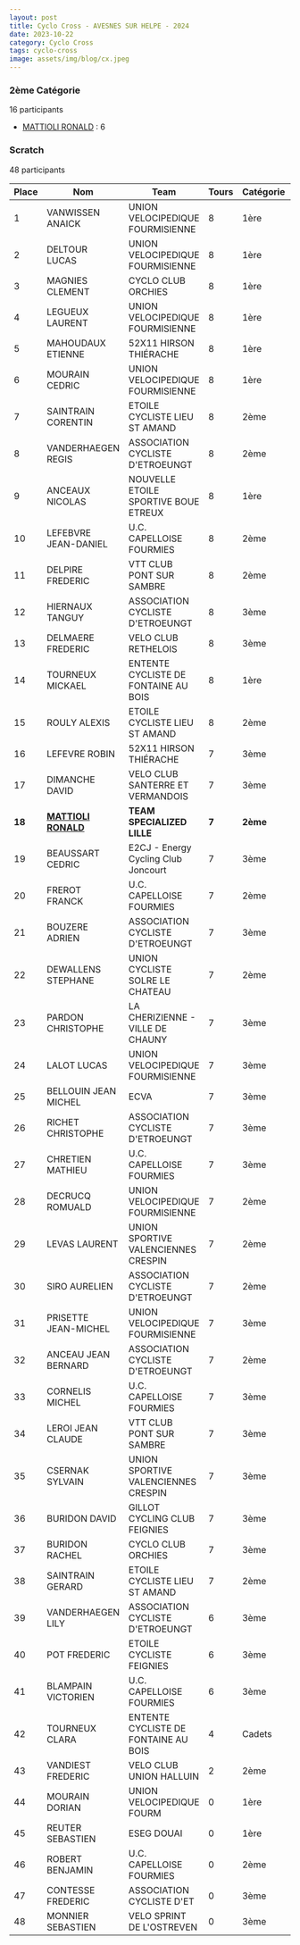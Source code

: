 ```yaml
---
layout: post
title: Cyclo Cross - AVESNES SUR HELPE - 2024
date: 2023-10-22
category: Cyclo Cross
tags: cyclo-cross
image: assets/img/blog/cx.jpeg
---
```


### 2ème Catégorie
16 participants
- [MATTIOLI RONALD](https://teamspecializedlille.github.io/works/mattiolironald) : 6

### Scratch
48 participants

| Place | Nom | Team | Tours | Catégorie | Temps |
|---|---|---|---|---|---|
| 1 | VANWISSEN ANAICK | UNION VELOCIPEDIQUE FOURMISIENNE | 8 | 1ère | 0:50:30 | 
| 2 | DELTOUR LUCAS | UNION VELOCIPEDIQUE FOURMISIENNE | 8 | 1ère | 0:50:43 | 
| 3 | MAGNIES CLEMENT | CYCLO CLUB ORCHIES | 8 | 1ère | 0:51:12 | 
| 4 | LEGUEUX LAURENT | UNION VELOCIPEDIQUE FOURMISIENNE | 8 | 1ère | 0:53:31 | 
| 5 | MAHOUDAUX ETIENNE | 52X11 HIRSON THIÉRACHE | 8 | 1ère | 0:53:42 | 
| 6 | MOURAIN CEDRIC | UNION VELOCIPEDIQUE FOURMISIENNE | 8 | 1ère | 0:54:25 | 
| 7 | SAINTRAIN CORENTIN | ETOILE CYCLISTE LIEU ST AMAND | 8 | 2ème | 0:54:52 | 
| 8 | VANDERHAEGEN REGIS | ASSOCIATION CYCLISTE D'ETROEUNGT | 8 | 2ème | 0:56:27 | 
| 9 | ANCEAUX NICOLAS | NOUVELLE ETOILE SPORTIVE BOUE ETREUX | 8 | 1ère | 0:56:29 | 
| 10 | LEFEBVRE JEAN-DANIEL | U.C. CAPELLOISE FOURMIES | 8 | 2ème | 0:56:38 | 
| 11 | DELPIRE FREDERIC | VTT  CLUB PONT SUR SAMBRE | 8 | 2ème | 0:56:44 | 
| 12 | HIERNAUX TANGUY | ASSOCIATION CYCLISTE D'ETROEUNGT | 8 | 3ème | 0:57:43 | 
| 13 | DELMAERE FREDERIC | VELO CLUB RETHELOIS | 8 | 3ème | 0:57:56 | 
| 14 | TOURNEUX MICKAEL | ENTENTE CYCLISTE DE FONTAINE AU BOIS | 8 | 1ère | 0:58:12 | 
| 15 | ROULY ALEXIS | ETOILE CYCLISTE LIEU ST AMAND | 8 | 2ème | 0:58:12 | 
| 16 | LEFEVRE ROBIN | 52X11 HIRSON THIÉRACHE | 7 | 3ème | 0:50:17 | 
| 17 | DIMANCHE DAVID | VELO CLUB SANTERRE ET VERMANDOIS | 7 | 3ème | 0:50:20 | 
| **18** | **[MATTIOLI RONALD](https://teamspecializedlille.github.io/works/mattiolironald)** | **TEAM SPECIALIZED LILLE** | **7** | **2ème** | **0:50:22** | 
| 19 | BEAUSSART CEDRIC | E2CJ - Energy Cycling Club Joncourt | 7 | 3ème | 0:50:27 | 
| 20 | FREROT FRANCK | U.C. CAPELLOISE FOURMIES | 7 | 2ème | 0:50:28 | 
| 21 | BOUZERE ADRIEN | ASSOCIATION CYCLISTE D'ETROEUNGT | 7 | 3ème | 0:50:30 | 
| 22 | DEWALLENS STEPHANE | UNION CYCLISTE SOLRE LE CHATEAU | 7 | 2ème | 0:50:35 | 
| 23 | PARDON CHRISTOPHE | LA CHERIZIENNE - VILLE DE CHAUNY | 7 | 3ème | 0:50:53 | 
| 24 | LALOT LUCAS | UNION VELOCIPEDIQUE FOURMISIENNE | 7 | 3ème | 0:51:9 | 
| 25 | BELLOUIN JEAN MICHEL | ECVA | 7 | 3ème | 0:52:3 | 
| 26 | RICHET CHRISTOPHE | ASSOCIATION CYCLISTE D'ETROEUNGT | 7 | 3ème | 0:52:15 | 
| 27 | CHRETIEN MATHIEU | U.C. CAPELLOISE FOURMIES | 7 | 3ème | 0:52:47 | 
| 28 | DECRUCQ ROMUALD | UNION VELOCIPEDIQUE FOURMISIENNE | 7 | 2ème | 0:52:52 | 
| 29 | LEVAS LAURENT | UNION SPORTIVE VALENCIENNES CRESPIN | 7 | 2ème | 0:53:20 | 
| 30 | SIRO AURELIEN | ASSOCIATION CYCLISTE D'ETROEUNGT | 7 | 2ème | 0:53:24 | 
| 31 | PRISETTE JEAN-MICHEL | UNION VELOCIPEDIQUE FOURMISIENNE | 7 | 3ème | 0:53:29 | 
| 32 | ANCEAU JEAN BERNARD | ASSOCIATION CYCLISTE D'ETROEUNGT | 7 | 2ème | 0:53:35 | 
| 33 | CORNELIS MICHEL | U.C. CAPELLOISE FOURMIES | 7 | 3ème | 0:54:23 | 
| 34 | LEROI JEAN CLAUDE | VTT  CLUB PONT SUR SAMBRE | 7 | 3ème | 0:54:24 | 
| 35 | CSERNAK SYLVAIN | UNION SPORTIVE VALENCIENNES CRESPIN | 7 | 3ème | 0:54:34 | 
| 36 | BURIDON DAVID | GILLOT CYCLING CLUB FEIGNIES | 7 | 3ème | 0:55:2 | 
| 37 | BURIDON RACHEL | CYCLO CLUB ORCHIES | 7 | 3ème | 0:55:34 | 
| 38 | SAINTRAIN GERARD | ETOILE CYCLISTE LIEU ST AMAND | 7 | 2ème | 0:55:55 | 
| 39 | VANDERHAEGEN LILY | ASSOCIATION CYCLISTE D'ETROEUNGT | 6 | 3ème | 0:49:11 | 
| 40 | POT FREDERIC | ETOILE CYCLISTE FEIGNIES | 6 | 3ème | 0:53:54 | 
| 41 | BLAMPAIN VICTORIEN | U.C. CAPELLOISE FOURMIES | 6 | 3ème | 0:54:22 | 
| 42 | TOURNEUX CLARA | ENTENTE CYCLISTE DE FONTAINE AU BOIS | 4 | Cadets | 0:33:42 | 
| 43 | VANDIEST FREDERIC | VELO CLUB UNION HALLUIN | 2 | 2ème | 0:11:29 | 
| 44 | MOURAIN DORIAN | UNION VELOCIPEDIQUE FOURM | 0 | 1ère | 0:38:53 | 
| 45 | REUTER SEBASTIEN | ESEG DOUAI | 0 | 1ère | 0:38:53 | 
| 46 | ROBERT BENJAMIN | U.C. CAPELLOISE FOURMIES | 0 | 2ème | 0:38:53 | 
| 47 | CONTESSE FREDERIC | ASSOCIATION CYCLISTE D'ET | 0 | 3ème | 0:38:53 | 
| 48 | MONNIER SEBASTIEN | VELO SPRINT DE L'OSTREVEN | 0 | 3ème | 0:38:53 | 
